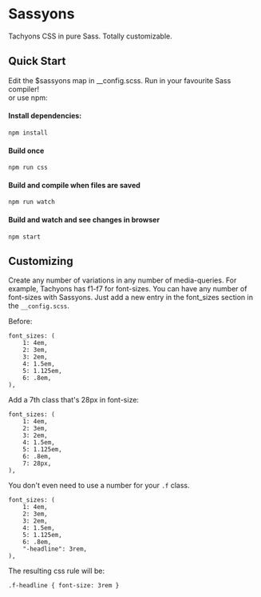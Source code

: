 # Sassyons

Tachyons CSS in pure Sass. Totally customizable.

## Quick Start

Edit the $sassyons map in __config.scss. Run in your favourite Sass compiler!  
or use npm:   

#### Install dependencies:

```
npm install
```

#### Build once

```
npm run css
```

#### Build and compile when files are saved

```
npm run watch
```

#### Build and watch and see changes in browser

```
npm start
```

## Customizing

Create any number of variations in any number of media-queries. For example, Tachyons has f1-f7 for font-sizes. You can have any number of font-sizes with Sassyons. Just add a new entry in the font_sizes section in the `__config.scss`.

Before:

```
font_sizes: (
    1: 4em,
    2: 3em,
    3: 2em,
    4: 1.5em,
    5: 1.125em,
    6: .8em,
),
```

Add a 7th class that's 28px in font-size:

```
font_sizes: (
    1: 4em,
    2: 3em,
    3: 2em,
    4: 1.5em,
    5: 1.125em,
    6: .8em,
    7: 28px,
),
```

You don't even need to use a number for your `.f` class. 

```
font_sizes: (
    1: 4em,
    2: 3em,
    3: 2em,
    4: 1.5em,
    5: 1.125em,
    6: .8em,
    "-headline": 3rem,
),
```

The resulting css rule will be:

```
.f-headline { font-size: 3rem }
```